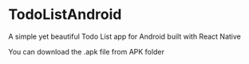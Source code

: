 # TodoListAndroid
A simple yet beautiful Todo List app for Android built with React Native 

You can download the .apk file from APK folder


